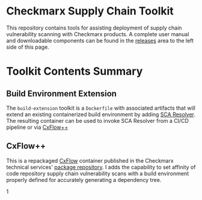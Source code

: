 # Checkmarx Supply Chain Toolkit

This repository contains tools for assisting deployment of supply chain vulnerability scanning with Checkmarx products. A complete user manual and downloadable components can be found in the [releases](releases) area to the left side of this page.

# Toolkit Contents Summary


## Build Environment Extension

The `build-extension` toolkit is a `Dockerfile` with associated artifacts that will extend an existing containerized build environment by adding
[SCA Resolver](https://checkmarx.com/resource/documents/en/34965-19196-checkmarx-sca-resolver.html).  The resulting container can be used to invoke SCA Resolver from a CI/CD pipeline or via [CxFlow++](#cxflow++)


## CxFlow++

This is a repackaged [CxFlow](https://github.com/checkmarx-ltd/cx-flow) container
published in the Checkmarx technical services' [package repository](https://github.com/orgs/checkmarx-ts/packages).  I adds the capability to set affinity
of code repository supply chain vulnerability scans with a build environment
properly defined for accurately generating a dependency tree.

1
